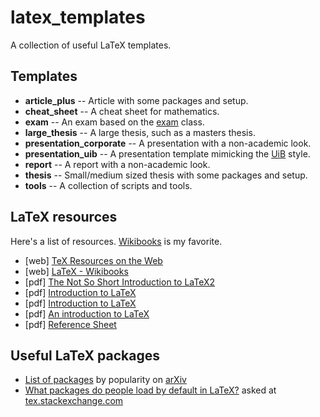 # latex_templates

A collection of useful LaTeX templates.

## Templates

* **article_plus** -- Article with some packages and setup.
* **cheat_sheet** -- A cheat sheet for mathematics.
* **exam** -- An exam based on the [exam](http://www-math.mit.edu/~psh/exam/examdoc.pdf) class.
* **large_thesis** -- A large thesis, such as a masters thesis.
* **presentation_corporate** -- A presentation with a non-academic look.
* **presentation_uib** -- A presentation template mimicking the [UiB](http://kapd.h.uib.no/profilmanual/02Maler/02bb1_PPTPresentasjon.html) style.
* **report** -- A report with a non-academic look.
* **thesis** -- Small/medium sized thesis with some packages and setup.
* **tools** -- A collection of scripts and tools.

## LaTeX resources

Here's a list of resources. [Wikibooks](https://en.wikibooks.org/wiki/LaTeX) is my favorite.

* [web] [TeX Resources on the Web](https://www.tug.org/interest.html)
* [web] [LaTeX - Wikibooks](https://en.wikibooks.org/wiki/LaTeX)
* [pdf] [The Not So Short Introduction to LaTeX2](https://tobi.oetiker.ch/lshort/lshort.pdf)
* [pdf] [Introduction to LaTeX](http://web.mit.edu/rsi/www/pdfs/new-latex.pdf)
* [pdf] [Introduction to LaTeX](https://www.harding.edu/lmurray/latex_files/intro_to_latex/document.pdf)
* [pdf] [An introduction to LaTeX](https://www.cs.hioa.no/~simenhag/files/LatexPresentasion.pdf)
* [pdf] [Reference Sheet](http://ftp.dante.de/tex-archive/info/latex-refsheet/LaTeX_RefSheet.pdf)

## Useful LaTeX packages

* [List of packages](http://arxmliv.kwarc.info/package_usage.php) by popularity on [arXiv](https://arxiv.org/)
* [What packages do people load by default in LaTeX?](https://tex.stackexchange.com/questions/553/what-packages-do-people-load-by-default-in-latex) asked at [tex.stackexchange.com](https://tex.stackexchange.com/)
